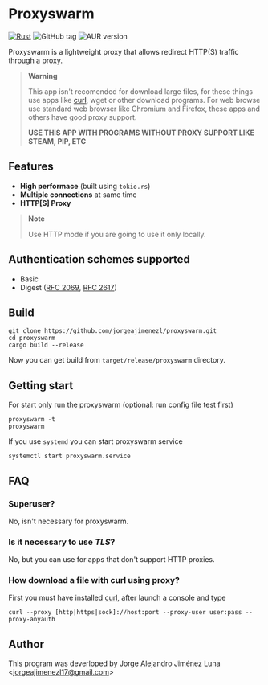 # Proxyswarm

[![Rust](https://github.com/jorgeajimenezl/proxyswarm/actions/workflows/rust.yml/badge.svg)](https://github.com/jorgeajimenezl/proxyswarm/actions/workflows/rust.yml)
![GitHub tag](https://img.shields.io/github/v/tag/jorgeajimenezl/proxyswarm)
![AUR version](https://img.shields.io/aur/version/proxyswarm)

Proxyswarm is a lightweight proxy that allows redirect HTTP(S) traffic through a proxy.

> **Warning**
>
> This app isn't recomended for download large files, for these things use apps like [curl](#how-download-a-file-with-curl-using-proxy), wget or other download programs. For web browse use standard web browser like Chromium and Firefox, these apps and others have good proxy support.
>
> **USE THIS APP WITH PROGRAMS WITHOUT PROXY SUPPORT LIKE STEAM, PIP, ETC**

## Features

- **High performace** (built using `tokio.rs`)
- **Multiple connections** at same time
- **HTTP[S] Proxy**

> **Note**
>
> Use HTTP mode if you are going to use it only locally.

## Authentication schemes supported

- Basic
- Digest ([RFC 2069](https://tools.ietf.org/html/rfc2069), [RFC 2617](https://tools.ietf.org/html/rfc2617))

## Build

```shell
git clone https://github.com/jorgeajimenezl/proxyswarm.git
cd proxyswarm
cargo build --release
```

Now you can get build from `target/release/proxyswarm` directory.

## Getting start

For start only run the proxyswarm (optional: run config file test first)

```shell
proxyswarm -t
proxyswarm
```

If you use `systemd` you can start proxyswarm service

```shell
systemctl start proxyswarm.service
```

## FAQ

### Superuser?

No, isn't necessary for proxyswarm.

### Is it necessary to use *TLS*?

No, but you can use for apps that don't support HTTP proxies.

### How download a file with curl using proxy?

First you must have installed [curl](https://github.com/curl), after launch a console and type

```shell
curl --proxy [http|https|sock]://host:port --proxy-user user:pass --proxy-anyauth
```

## Author

This program was deverloped by Jorge Alejandro Jiménez Luna <<jorgeajimenezl17@gmail.com>>
